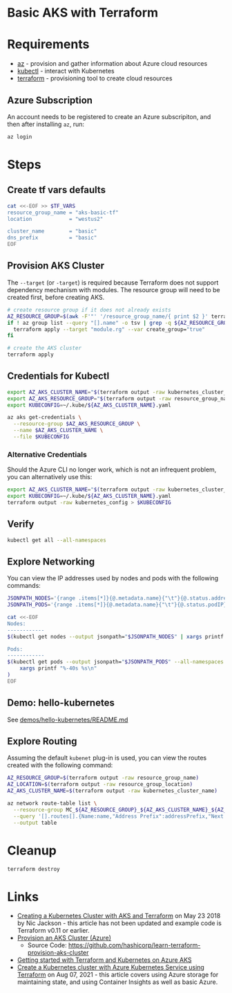 # Basic AKS with Terraform

# Requirements

  * [az](https://docs.microsoft.com/cli/azure/install-azure-cli) - provision and gather information about Azure cloud resources
  * [kubectl](https://kubernetes.io/docs/tasks/tools/) - interact with Kubernetes
  * [terraform](https://www.terraform.io/) - provisioning tool to create cloud resources

## Azure Subscription

An account needs to be registered to create an Azure subscripiton, and then after installing `az`, run:

```bash
az login
```

# Steps

## Create tf vars defaults

```bash
cat <<-EOF >> $TF_VARS
resource_group_name = "aks-basic-tf"
location            = "westus2"

cluster_name        = "basic"
dns_prefix          = "basic"
EOF
```

## Provision AKS Cluster

The `--target` (or `-target`) is required because Terraform does not support dependency mechanism with modules. The resource group will need to be created first, before creating AKS.

```bash
# create resource group if it does not already exists
AZ_RESOURCE_GROUP=$(awk -F'"' '/resource_group_name/{ print $2 }' terraform.tfvars)
if ! az group list --query "[].name" -o tsv | grep -q ${AZ_RESOURCE_GROUP}; then
  terraform apply --target "module.rg" --var create_group="true"
fi

# create the AKS cluster
terraform apply
```

## Credentials for Kubectl

```bash
export AZ_AKS_CLUSTER_NAME="$(terraform output -raw kubernetes_cluster_name)"
export AZ_AKS_RESOURCE_GROUP="$(terraform output -raw resource_group_name)"
export KUBECONFIG=~/.kube/${AZ_AKS_CLUSTER_NAME}.yaml

az aks get-credentials \
  --resource-group $AZ_AKS_RESOURCE_GROUP \
  --name $AZ_AKS_CLUSTER_NAME \
  --file $KUBECONFIG
```

### Alternative Credentials

Should the Azure CLI no longer work, which is not an infrequent problem, you can alternatively use this:

```bash
export AZ_AKS_CLUSTER_NAME="$(terraform output -raw kubernetes_cluster_name)"
export KUBECONFIG=~/.kube/${AZ_AKS_CLUSTER_NAME}.yaml
terraform output -raw kubernetes_config > $KUBECONFIG
```

## Verify

```bash
kubectl get all --all-namespaces
```

## Explore Networking

You can view the IP addresses used by nodes and pods with the following commands:

```bash
JSONPATH_NODES='{range .items[*]}{@.metadata.name}{"\t"}{@.status.addresses[?(@.type == "InternalIP")].address}{"\n"}{end}'
JSONPATH_PODS='{range .items[*]}{@.metadata.name}{"\t"}{@.status.podIP}{"\n"}{end}'

cat <<-EOF
Nodes:
------------
$(kubectl get nodes --output jsonpath="$JSONPATH_NODES" | xargs printf "%-40s %s\n")

Pods:
------------
$(kubectl get pods --output jsonpath="$JSONPATH_PODS" --all-namespaces | \
    xargs printf "%-40s %s\n"
)
EOF
```

## Demo: hello-kubernetes

See [demos/hello-kubernetes/README.md](../demos/hello-kubernetes/README.md)

## Explore Routing

Assuming the default `kubenet` plug-in is used, you can view the routes created with the following command:

```bash
AZ_RESOURCE_GROUP=$(terraform output -raw resource_group_name)
AZ_LOCATION=$(terraform output -raw resource_group_location)
AZ_AKS_CLUSTER_NAME=$(terraform output -raw kubernetes_cluster_name)

az network route-table list \
  --resource-group MC_${AZ_RESOURCE_GROUP}_${AZ_AKS_CLUSTER_NAME}_${AZ_LOCATION} \
  --query '[].routes[].{Name:name,"Address Prefix":addressPrefix,"Next hop IP address":nextHopIpAddress}' \
  --output table
```

# Cleanup

```bash
terraform destroy
```

# Links

* [Creating a Kubernetes Cluster with AKS and Terraform](https://www.hashicorp.com/blog/kubernetes-cluster-with-aks-and-terraform) on May 23 2018 by Nic Jackson - this article has not been updated and example code is Terraform v0.11 or earlier.
* [Provision an AKS Cluster (Azure)](https://learn.hashicorp.com/tutorials/terraform/aks)
  * Source Code: https://github.com/hashicorp/learn-terraform-provision-aks-cluster
* [Getting started with Terraform and Kubernetes on Azure AKS](https://learnk8s.io/terraform-aks)
* [Create a Kubernetes cluster with Azure Kubernetes Service using Terraform](https://docs.microsoft.com/azure/developer/terraform/create-k8s-cluster-with-tf-and-aks) on Aug 07, 2021 - this article covers using Azure storage for maintaining state, and using Container Insights as well as basic Azure.
